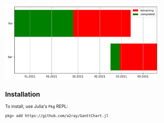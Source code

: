 ![Image of a Gantt Chart](https://github.com/a2ray/GanttChart.jl/blob/master/example.png)
## Installation
To install, use Julia's `Pkg` REPL:
```
pkg> add https://github.com/a2ray/GanttChart.jl
```
